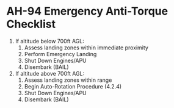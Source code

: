 # AH-94 Emergency Anti-Torque Checklist

1. If altitude below 700ft AGL:
    1. Assess landing zones within immediate proximity
    2. Perform Emergency Landing
    3. Shut Down Engines/APU
    4. Disembark (BAIL)
2. If altitude above 700ft AGL:
    1. Assess landing zones within range
    2. Begin Auto-Rotation Procedure (4.2.4)
    3. Shut Down Engines/APU
    4. Disembark (BAIL)

<br>
